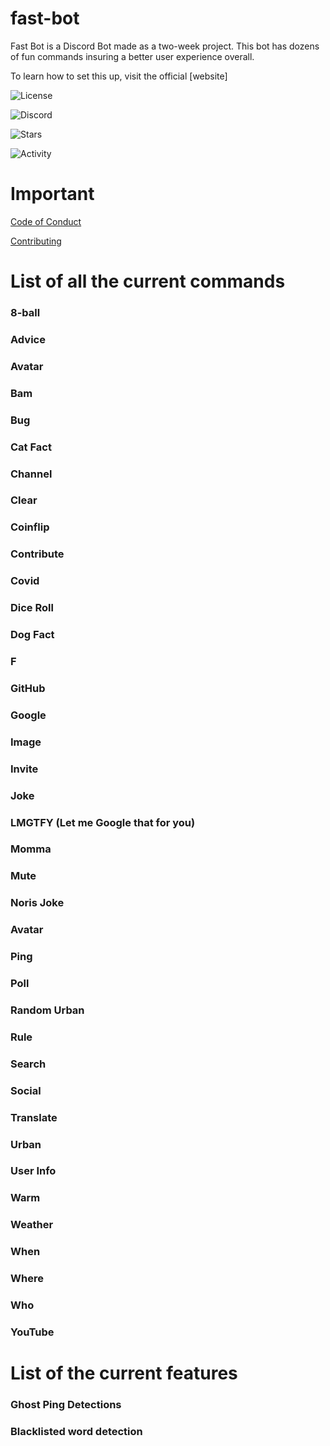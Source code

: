 # fast-bot
 
 Fast Bot is a Discord Bot made as a two-week project. This bot has dozens of fun commands insuring a better user experience overall. 
 
 To learn how to set this up, visit the official [website]
 
![License](https://img.shields.io/github/license/harshhh-dev/fast-bot?style=for-the-badge)

![Discord](https://img.shields.io/discord/742510158269120594?style=for-the-badge)

![Stars](https://img.shields.io/github/stars/harshhh-dev/fast-bot?style=for-the-badge)

![Activity](https://img.shields.io/github/commit-activity/m/harshhh-dev/fast-bot?style=for-the-badge)
 
 # Important 
 
 [Code of Conduct]
 
 [Contributing]
 
 [Code of Conduct]: https://github.com/harshhh-dev/fast-bot/blob/master/CODE_OF_CONDUCT.md
 [Contributing]: https://github.com/harshhh-dev/fast-bot/blob/master/commands/CONTRIBUTING.md
 
 # List of all the current commands
 
 ### 8-ball
 ### Advice
 ### Avatar
 ### Bam
 ### Bug
 ### Cat Fact
 ### Channel
 ### Clear
 ### Coinflip
 ### Contribute
 ### Covid
 ### Dice Roll
 ### Dog Fact
 ### F
 ### GitHub
 ### Google
 ### Image
 ### Invite
 ### Joke
 ### LMGTFY (Let me Google that for you)
 ### Momma
 ### Mute
 ### Noris Joke
 ### Avatar
 ### Ping
 ### Poll
 ### Random Urban
 ### Rule
 ### Search
 ### Social
 ### Translate 
 ### Urban
 ### User Info
 ### Warm
 ### Weather
 ### When
 ### Where 
 ### Who
 ### YouTube


# List of the current features

### Ghost Ping Detections
### Blacklisted word detection
